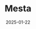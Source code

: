 ---  
layout: startup_page  
title: "Mesta"  
id: "mesta.xyz"  
permalink: "/mestamesta.xyz01222025/"  
website: "https://www.mesta.xyz/"  
funding_round: "Pre-Seed"  
funding_amount: "$2M"  
investors: "Garuda Ventures, Canonical Crypto, Everywhere Ventures, Inventum Ventures"  
about: "Mesta is a fintech platform offering a hybrid fiat and stablecoin payment network for cross-border transactions. Its platform combines real-time fiat payment rails with blockchain-powered stablecoin rails to address inefficiencies in global payments and trade, offering faster, cost-effective, and reliable solutions."  
markets: "Fintech, SaaS, Cryptocurrency/Blockchain, FinTech"  
hq: "San Francisco, California, United States"  
founded_year: "2024"  
linkedin: "https://www.linkedin.com/company/mestafi"  
twitter: "https://twitter.com/MestaNetwork"  
instagram: ""  
facebook: ""  
crunchbase: "https://www.crunchbase.com/organization/mesta"  
pitchbook: "https://pitchbook.com/profiles/company/615959-02"  

date_display: "22-Jan-2025"  
date: "2025-01-22"

# SEO Optimization  
meta_title: "Mesta - Pre-Seed Funding ($2M)"  
meta_description: "Mesta, Mesta is a fintech platform offering a hybrid fiat and stablecoin payment network for cross-border transactions. Its platform combines real-time fiat ..."  
meta_keywords: "Mesta, Fintech, SaaS, Cryptocurrency/Blockchain, FinTech, Pre-Seed funding"  
canonical_url: "https://startup.projectstartups.com/mestamesta.xyz01222025/"  
---